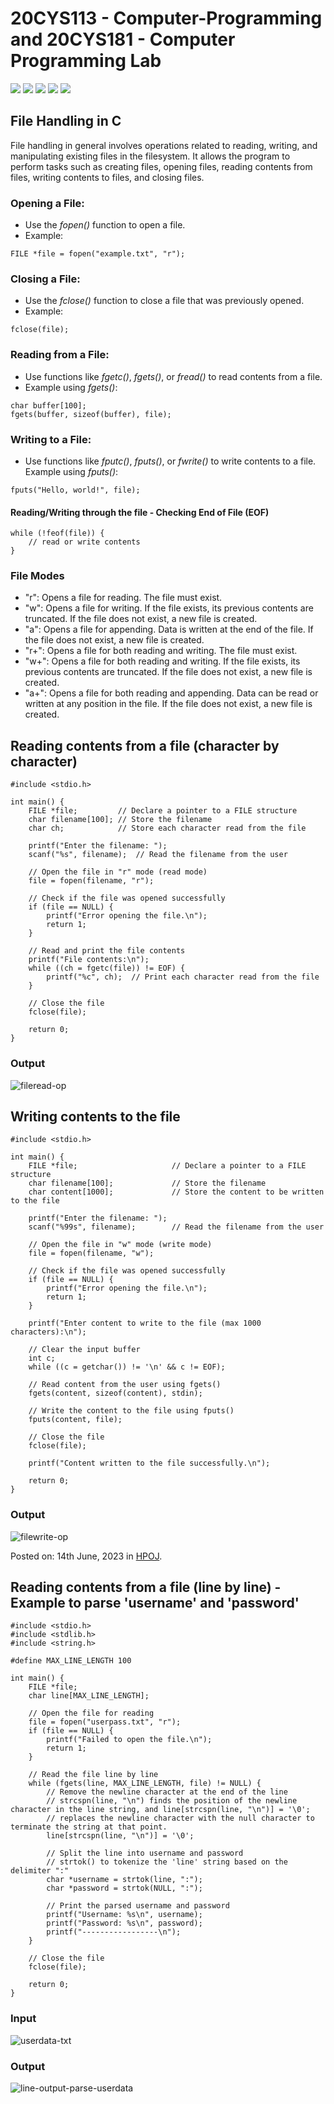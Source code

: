 # 20CYS113 - Computer-Programming and 20CYS181 - Computer Programming Lab 
![](https://img.shields.io/badge/Batch-22CYS-lightgreen) ![](https://img.shields.io/badge/UG-blue) ![](https://img.shields.io/badge/Subject-CP-blue)
![](https://img.shields.io/badge/-HPOJ-brown) ![](https://img.shields.io/badge/Additional_Coverage-Code_Review-purple)  <br/>

## File Handling in C

File handling in general involves operations related to reading, writing, and manipulating existing files in the filesystem. It allows the program to perform tasks such as creating files, opening files, reading contents from files, writing contents to files, and closing files.

### Opening a File:

- Use the *fopen()* function to open a file.
- Example:

```
FILE *file = fopen("example.txt", "r");
```

### Closing a File:

- Use the *fclose()* function to close a file that was previously opened.
- Example: 

```
fclose(file);
```

### Reading from a File:

- Use functions like *fgetc()*, *fgets()*, or *fread()* to read contents from a file.
- Example using *fgets()*:

```
char buffer[100];
fgets(buffer, sizeof(buffer), file);
```

### Writing to a File:

- Use functions like *fputc()*, *fputs()*, or *fwrite()* to write contents to a file.
Example using *fputs()*:

```
fputs("Hello, world!", file);
```

#### Reading/Writing through the file - Checking End of File (EOF)

```
while (!feof(file)) {
    // read or write contents
}
```

### File Modes

- "r": Opens a file for reading. The file must exist.
- "w": Opens a file for writing. If the file exists, its previous contents are truncated. If the file does not exist, a new file is created.
- "a": Opens a file for appending. Data is written at the end of the file. If the file does not exist, a new file is created.
- "r+": Opens a file for both reading and writing. The file must exist.
- "w+": Opens a file for both reading and writing. If the file exists, its previous contents are truncated. If the file does not exist, a new file is created.
- "a+": Opens a file for both reading and appending. Data can be read or written at any position in the file. If the file does not exist, a new file is created.

## Reading contents from a file (character by character)

```
#include <stdio.h>

int main() {
    FILE *file;         // Declare a pointer to a FILE structure
    char filename[100]; // Store the filename
    char ch;            // Store each character read from the file

    printf("Enter the filename: ");
    scanf("%s", filename);  // Read the filename from the user

    // Open the file in "r" mode (read mode)
    file = fopen(filename, "r");

    // Check if the file was opened successfully
    if (file == NULL) {
        printf("Error opening the file.\n");
        return 1;
    }

    // Read and print the file contents
    printf("File contents:\n");
    while ((ch = fgetc(file)) != EOF) {
        printf("%c", ch);  // Print each character read from the file
    }

    // Close the file
    fclose(file);

    return 0;
}
```

### Output

<img src="https://i.ibb.co/w0G12G8/fileread-op.png" alt="fileread-op" border="0">

## Writing contents to the file

```
#include <stdio.h>

int main() {
    FILE *file;                     // Declare a pointer to a FILE structure
    char filename[100];             // Store the filename
    char content[1000];             // Store the content to be written to the file

    printf("Enter the filename: ");
    scanf("%99s", filename);        // Read the filename from the user

    // Open the file in "w" mode (write mode)
    file = fopen(filename, "w");

    // Check if the file was opened successfully
    if (file == NULL) {
        printf("Error opening the file.\n");
        return 1;
    }

    printf("Enter content to write to the file (max 1000 characters):\n");

    // Clear the input buffer
    int c;
    while ((c = getchar()) != '\n' && c != EOF);

    // Read content from the user using fgets()
    fgets(content, sizeof(content), stdin);

    // Write the content to the file using fputs()
    fputs(content, file);

    // Close the file
    fclose(file);

    printf("Content written to the file successfully.\n");

    return 0;
}
```

### Output

<img src="https://i.ibb.co/q7HXnDk/filewrite-op.png" alt="filewrite-op" border="0">

Posted on: 14th June, 2023 in [HPOJ](https://hpoj.cb.amrita.edu:8000/problem/20cys113ramfile01).

## Reading contents from a file (line by line) - Example to parse 'username' and 'password'

```
#include <stdio.h>
#include <stdlib.h>
#include <string.h>

#define MAX_LINE_LENGTH 100

int main() {
    FILE *file;
    char line[MAX_LINE_LENGTH];

    // Open the file for reading
    file = fopen("userpass.txt", "r");
    if (file == NULL) {
        printf("Failed to open the file.\n");
        return 1;
    }

    // Read the file line by line
    while (fgets(line, MAX_LINE_LENGTH, file) != NULL) {
        // Remove the newline character at the end of the line
        // strcspn(line, "\n") finds the position of the newline character in the line string, and line[strcspn(line, "\n")] = '\0';
        // replaces the newline character with the null character to terminate the string at that point.
        line[strcspn(line, "\n")] = '\0';

        // Split the line into username and password
        // strtok() to tokenize the 'line' string based on the delimiter ":"
        char *username = strtok(line, ":");
        char *password = strtok(NULL, ":");

        // Print the parsed username and password
        printf("Username: %s\n", username);
        printf("Password: %s\n", password);
        printf("-----------------\n");
    }

    // Close the file
    fclose(file);

    return 0;
}

```

### Input 

<img src="https://i.ibb.co/WtKyTzz/userdata-txt.png" alt="userdata-txt" border="0">

### Output

<img src="https://i.ibb.co/Z1gknx3/line-output-parse-userdata.png" alt="line-output-parse-userdata" border="0">
